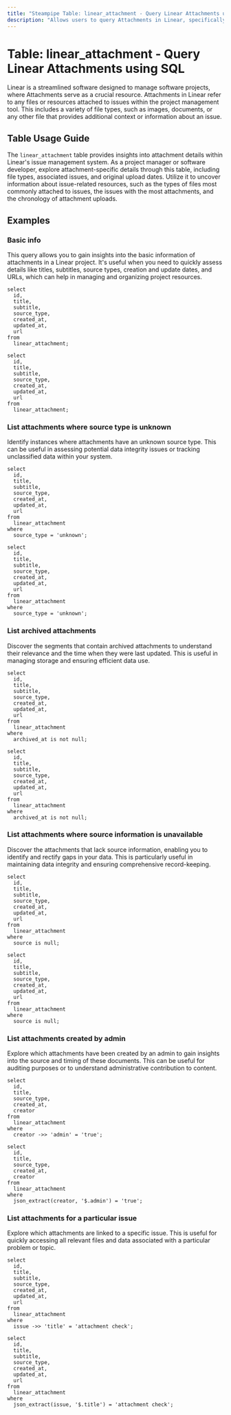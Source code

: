```yaml
---
title: "Steampipe Table: linear_attachment - Query Linear Attachments using SQL"
description: "Allows users to query Attachments in Linear, specifically the attachment details tied to issues, providing insights into issue-related files and resources."
---
```


# Table: linear_attachment - Query Linear Attachments using SQL

Linear is a streamlined software designed to manage software projects, where Attachments serve as a crucial resource. Attachments in Linear refer to any files or resources attached to issues within the project management tool. This includes a variety of file types, such as images, documents, or any other file that provides additional context or information about an issue.

## Table Usage Guide

The `linear_attachment` table provides insights into attachment details within Linear's issue management system. As a project manager or software developer, explore attachment-specific details through this table, including file types, associated issues, and original upload dates. Utilize it to uncover information about issue-related resources, such as the types of files most commonly attached to issues, the issues with the most attachments, and the chronology of attachment uploads.

## Examples

### Basic info
This query allows you to gain insights into the basic information of attachments in a Linear project. It's useful when you need to quickly assess details like titles, subtitles, source types, creation and update dates, and URLs, which can help in managing and organizing project resources.

```sql+postgres
select
  id,
  title,
  subtitle,
  source_type,
  created_at,
  updated_at,
  url
from
  linear_attachment;
```

```sql+sqlite
select
  id,
  title,
  subtitle,
  source_type,
  created_at,
  updated_at,
  url
from
  linear_attachment;
```

### List attachments where source type is unknown
Identify instances where attachments have an unknown source type. This can be useful in assessing potential data integrity issues or tracking unclassified data within your system.

```sql+postgres
select
  id,
  title,
  subtitle,
  source_type,
  created_at,
  updated_at,
  url
from
  linear_attachment
where
  source_type = 'unknown';
```

```sql+sqlite
select
  id,
  title,
  subtitle,
  source_type,
  created_at,
  updated_at,
  url
from
  linear_attachment
where
  source_type = 'unknown';
```

### List archived attachments
Discover the segments that contain archived attachments to understand their relevance and the time when they were last updated. This is useful in managing storage and ensuring efficient data use.

```sql+postgres
select
  id,
  title,
  subtitle,
  source_type,
  created_at,
  updated_at,
  url
from
  linear_attachment
where
  archived_at is not null;
```

```sql+sqlite
select
  id,
  title,
  subtitle,
  source_type,
  created_at,
  updated_at,
  url
from
  linear_attachment
where
  archived_at is not null;
```

### List attachments where source information is unavailable
Discover the attachments that lack source information, enabling you to identify and rectify gaps in your data. This is particularly useful in maintaining data integrity and ensuring comprehensive record-keeping.

```sql+postgres
select
  id,
  title,
  subtitle,
  source_type,
  created_at,
  updated_at,
  url
from
  linear_attachment
where
  source is null;
```

```sql+sqlite
select
  id,
  title,
  subtitle,
  source_type,
  created_at,
  updated_at,
  url
from
  linear_attachment
where
  source is null;
```

### List attachments created by admin
Explore which attachments have been created by an admin to gain insights into the source and timing of these documents. This can be useful for auditing purposes or to understand administrative contribution to content.

```sql+postgres
select
  id,
  title,
  source_type,
  created_at,
  creator
from
  linear_attachment
where
  creator ->> 'admin' = 'true';
```

```sql+sqlite
select
  id,
  title,
  source_type,
  created_at,
  creator
from
  linear_attachment
where
  json_extract(creator, '$.admin') = 'true';
```

### List attachments for a particular issue
Explore which attachments are linked to a specific issue. This is useful for quickly accessing all relevant files and data associated with a particular problem or topic.

```sql+postgres
select
  id,
  title,
  subtitle,
  source_type,
  created_at,
  updated_at,
  url
from
  linear_attachment
where
  issue ->> 'title' = 'attachment check';
```

```sql+sqlite
select
  id,
  title,
  subtitle,
  source_type,
  created_at,
  updated_at,
  url
from
  linear_attachment
where
  json_extract(issue, '$.title') = 'attachment check';
```